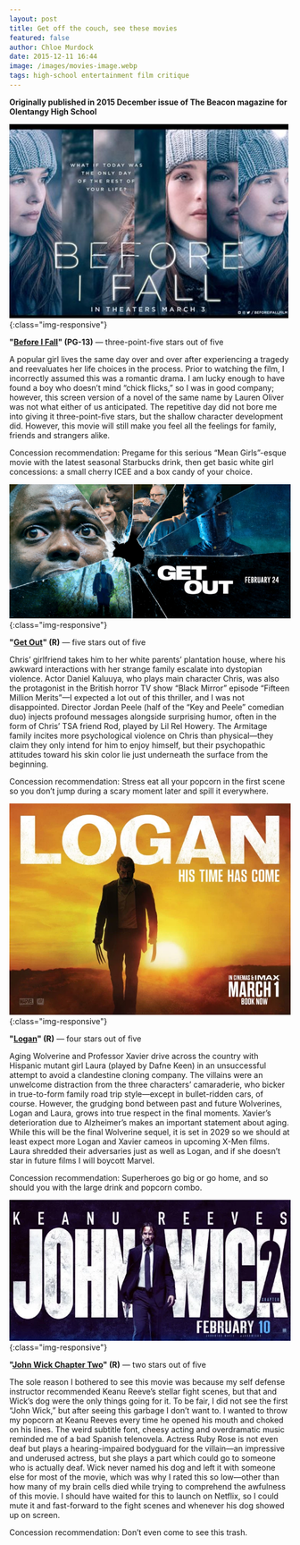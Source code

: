 ```yaml
---
layout: post
title: Get off the couch, see these movies
featured: false
author: Chloe Murdock
date: 2015-12-11 16:44
image: /images/movies-image.webp
tags: high-school entertainment film critique
---
```

**Originally published in 2015 December issue of The Beacon magazine for Olentangy High School**

![Before-I-Fall](/images/posts/before-i-fall.jpg){:class="img-responsive"}

**"[Before I Fall](https://www.youtube.com/watch?v=q3Zyy4ZXegE)" (PG-13)** — three-point-five stars out of five

A popular girl lives the same day over and over after experiencing a tragedy and reevaluates her life choices in the process. Prior to watching the film, I incorrectly assumed this was a romantic drama. I am lucky enough to have found a boy who doesn’t mind “chick flicks,” so I was in good company; however, this screen version of a novel of the same name by Lauren Oliver was not what either of us anticipated. The repetitive day did not bore me into giving it three-point-five stars, but the shallow character development did. However, this movie will still make you feel all the feelings for family, friends and strangers alike.

Concession recommendation: Pregame for this serious “Mean Girls”-esque movie with the latest seasonal Starbucks drink, then get basic white girl concessions: a small cherry ICEE and a box candy of your choice.

![Get-Out-Movie](/images/posts/get-out.png){:class="img-responsive"}

**"[Get Out](https://www.youtube.com/watch?v=sRfnevzM9kQ)" (R)** — five stars out of five

Chris’ girlfriend takes him to her white parents’ plantation house, where his awkward interactions with her strange family escalate into dystopian violence. Actor Daniel Kaluuya, who plays main character Chris, was also the protagonist in the British horror TV show “Black Mirror” episode “Fifteen Million Merits”—I expected a lot out of this thriller, and I was not disappointed. Director Jordan Peele (half of the “Key and Peele” comedian duo) injects profound messages alongside surprising humor, often in the form of Chris’ TSA friend Rod, played by Lil Rel Howery. The Armitage family incites more psychological violence on Chris than physical—they claim they only intend for him to enjoy himself, but their psychopathic attitudes toward his skin color lie just underneath the surface from the beginning.

Concession recommendation: Stress eat all your popcorn in the first scene so you don’t jump during a scary moment later and spill it everywhere.

![Logan-Movie](/images/posts/logan-movie.webp){:class="img-responsive"}

**"[Logan](https://www.youtube.com/watch?v=Div0iP65aZo)" (R)** — four stars out of five

Aging Wolverine and Professor Xavier drive across the country with Hispanic mutant girl Laura (played by Dafne Keen) in an unsuccessful attempt to avoid a clandestine cloning company. The villains were an unwelcome distraction from the three characters’ camaraderie, who bicker in true-to-form family road trip style—except in bullet-ridden cars, of course. However, the grudging bond between past and future Wolverines, Logan and Laura, grows into true respect in the final moments. Xavier’s deterioration due to Alzheimer’s makes an important statement about aging. While this will be the final Wolverine sequel, it is set in 2029 so we should at least expect more Logan and Xavier cameos in upcoming X-Men films. Laura shredded their adversaries just as well as Logan, and if she doesn’t star in future films I will boycott Marvel.

Concession recommendation: Superheroes go big or go home, and so should you with the large drink and popcorn combo.

![John-Wick-2](/images/posts/john-wick-2-movie.webp){:class="img-responsive"}

**"[John Wick Chapter Two](https://www.youtube.com/watch?v=ChpLV9AMqm4)" (R)** — two stars out of five

The sole reason I bothered to see this movie was because my self defense instructor recommended Keanu Reeve’s stellar fight scenes, but that and Wick’s dog were the only things going for it. To be fair, I did not see the first “John Wick,” but after seeing this garbage I don’t want to. I wanted to throw my popcorn at Keanu Reeves every time he opened his mouth and choked on his lines. The weird subtitle font, cheesy acting and overdramatic music reminded me of a bad Spanish telenovela. Actress Ruby Rose is not even deaf but plays a hearing-impaired bodyguard for the villain—an impressive and underused actress, but she plays a part which could go to someone who is actually deaf. Wick never named his dog and left it with someone else for most of the movie, which was why I rated this so low—other than how many of my brain cells died while trying to comprehend the awfulness of this movie. I should have waited for this to launch on Netflix, so I could mute it and fast-forward to the fight scenes and whenever his dog showed up on screen.

Concession recommendation: Don’t even come to see this trash.